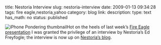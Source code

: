 title: Nestoria Interview
slug: nestoria-interview
date: 2009-01-13 09:34:28
tags: fire eagle,nestoria,yahoo
category: blog
link: 
description: 
type: text
has_math: no
status: published

![iPhone Pondering thumbnail](/wp-content/uploads/2009/01/3064890131_5d7c35ac1f_thumbnail.png "iPhone Pondering thumbnail")Hot on the heels of last week’s [Fire Eagle presentation](/2008/11/28/first-geomob-meetup/ "../11/28_Entry_1.html") I was granted the privilege of an interview by Nestoria’s Ed Freyfogle; the interview is now up on [Nestoria’s blog](https://blog.nestoria.co.uk/2008/12/03/nestoria-interview-gary-gale-yahoo-geo-technologies-group/ "https://blog.nestoria.co.uk/2008/12/03/nestoria-interview-gary-gale-yahoo-geo-technologies-group/").

